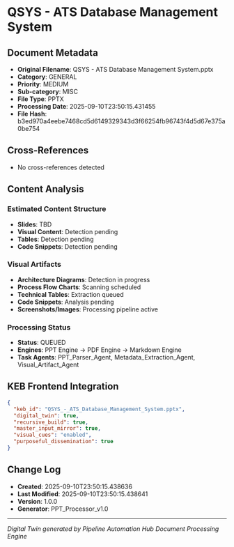 # QSYS - ATS Database Management System

## Document Metadata
- **Original Filename**: QSYS - ATS Database Management System.pptx
- **Category**: GENERAL
- **Priority**: MEDIUM
- **Sub-category**: MISC
- **File Type**: PPTX
- **Processing Date**: 2025-09-10T23:50:15.431455
- **File Hash**: b3ed970a4eebe7468cd5d6149329343d3f66254fb96743f4d5d67e375a0be754

## Cross-References
- No cross-references detected

## Content Analysis
### Estimated Content Structure
- **Slides**: TBD
- **Visual Content**: Detection pending
- **Tables**: Detection pending
- **Code Snippets**: Detection pending

### Visual Artifacts
- **Architecture Diagrams**: Detection in progress
- **Process Flow Charts**: Scanning scheduled  
- **Technical Tables**: Extraction queued
- **Code Snippets**: Analysis pending
- **Screenshots/Images**: Processing pipeline active

### Processing Status
- **Status**: QUEUED
- **Engines**: PPT Engine → PDF Engine → Markdown Engine
- **Task Agents**: PPT_Parser_Agent, Metadata_Extraction_Agent, Visual_Artifact_Agent

## KEB Frontend Integration
```json
{
  "keb_id": "QSYS_-_ATS_Database_Management_System.pptx",
  "digital_twin": true,
  "recursive_build": true,
  "master_input_mirror": true,
  "visual_cues": "enabled",
  "purposeful_dissemination": true
}
```

## Change Log
- **Created**: 2025-09-10T23:50:15.438636
- **Last Modified**: 2025-09-10T23:50:15.438641
- **Version**: 1.0.0
- **Generator**: PPT_Processor_v1.0

---
*Digital Twin generated by Pipeline Automation Hub Document Processing Engine*
